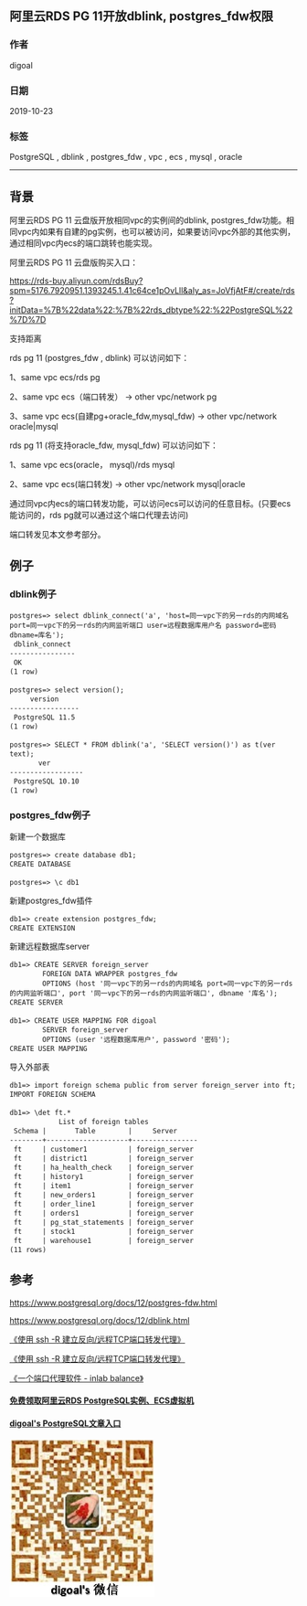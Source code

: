 ## 阿里云RDS PG 11开放dblink, postgres_fdw权限    
                                                                         
### 作者                                
digoal                                                                         
                                                                         
### 日期                                                                         
2019-10-23                                                                      
                                                                         
### 标签                                                                         
PostgreSQL , dblink , postgres_fdw , vpc , ecs , mysql , oracle          
                                                                         
----                                                                         
                                                                         
## 背景     
阿里云RDS PG 11 云盘版开放相同vpc的实例间的dblink, postgres_fdw功能。相同vpc内如果有自建的pg实例，也可以被访问，如果要访问vpc外部的其他实例，通过相同vpc内ecs的端口跳转也能实现。  
  
阿里云RDS PG 11 云盘版购买入口：  
  
https://rds-buy.aliyun.com/rdsBuy?spm=5176.7920951.1393245.1.41c64ce1pOvLll&aly_as=JoVfjAtF#/create/rds?initData=%7B%22data%22:%7B%22rds_dbtype%22:%22PostgreSQL%22%7D%7D  
  
支持距离  
  
rds pg 11 (postgres_fdw , dblink) 可以访问如下：  
  
1、same vpc ecs/rds pg   
  
2、same vpc ecs（端口转发） -> other vpc/network pg   
  
3、same vpc ecs(自建pg+oracle_fdw,mysql_fdw) -> other vpc/network oracle|mysql   
  
rds pg 11 (将支持oracle_fdw, mysql_fdw) 可以访问如下：  
  
1、same vpc ecs(oracle， mysql)/rds mysql  
  
2、same vpc ecs(端口转发) -> other vpc/network mysql|oracle   
  
通过同vpc内ecs的端口转发功能，可以访问ecs可以访问的任意目标。(只要ecs能访问的，rds pg就可以通过这个端口代理去访问)  
  
端口转发见本文参考部分。  
  
## 例子  
### dblink例子  
  
```  
postgres=> select dblink_connect('a', 'host=同一vpc下的另一rds的内网域名 port=同一vpc下的另一rds的内网监听端口 user=远程数据库用户名 password=密码 dbname=库名');  
 dblink_connect   
----------------  
 OK  
(1 row)  
  
postgres=> select version();  
     version       
-----------------  
 PostgreSQL 11.5  
(1 row)  
  
postgres=> SELECT * FROM dblink('a', 'SELECT version()') as t(ver text);  
       ver          
------------------  
 PostgreSQL 10.10  
(1 row)  
```  
  
### postgres_fdw例子  
  
新建一个数据库  
  
```  
postgres=> create database db1;  
CREATE DATABASE  
  
postgres=> \c db1  
```  
  
新建postgres_fdw插件  
  
```  
db1=> create extension postgres_fdw;  
CREATE EXTENSION  
```  
  
新建远程数据库server  
  
```  
db1=> CREATE SERVER foreign_server                                                              
        FOREIGN DATA WRAPPER postgres_fdw  
        OPTIONS (host '同一vpc下的另一rds的内网域名 port=同一vpc下的另一rds的内网监听端口', port '同一vpc下的另一rds的内网监听端口', dbname '库名');  
CREATE SERVER  
  
db1=> CREATE USER MAPPING FOR digoal      
        SERVER foreign_server  
        OPTIONS (user '远程数据库用户', password '密码');  
CREATE USER MAPPING  
```  
  
导入外部表  
  
```  
db1=> import foreign schema public from server foreign_server into ft;  
IMPORT FOREIGN SCHEMA  
  
db1=> \det ft.*  
            List of foreign tables  
 Schema |       Table        |     Server       
--------+--------------------+----------------  
 ft     | customer1          | foreign_server  
 ft     | district1          | foreign_server  
 ft     | ha_health_check    | foreign_server  
 ft     | history1           | foreign_server  
 ft     | item1              | foreign_server  
 ft     | new_orders1        | foreign_server  
 ft     | order_line1        | foreign_server  
 ft     | orders1            | foreign_server  
 ft     | pg_stat_statements | foreign_server  
 ft     | stock1             | foreign_server  
 ft     | warehouse1         | foreign_server  
(11 rows)  
```  
  
## 参考  
https://www.postgresql.org/docs/12/postgres-fdw.html  
  
https://www.postgresql.org/docs/12/dblink.html  
  
[《使用 ssh -R 建立反向/远程TCP端口转发代理》](../201406/20140614_01.md)    
  
[《使用 ssh -R 建立反向/远程TCP端口转发代理》](../201406/20140614_01.md)    
  
[《一个端口代理软件 - inlab balance》](../201711/20171128_01.md)    
    
  
#### [免费领取阿里云RDS PostgreSQL实例、ECS虚拟机](https://free.aliyun.com/ "57258f76c37864c6e6d23383d05714ea")
  
  
#### [digoal's PostgreSQL文章入口](https://github.com/digoal/blog/blob/master/README.md "22709685feb7cab07d30f30387f0a9ae")
  
  
![digoal's weixin](../pic/digoal_weixin.jpg "f7ad92eeba24523fd47a6e1a0e691b59")
  
